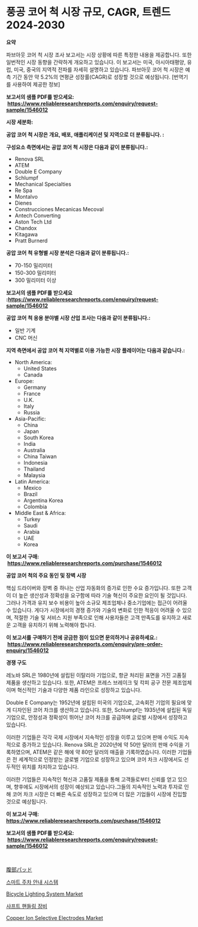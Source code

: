 <p><h1>풍공 코어 척 시장 규모, CAGR, 트렌드 2024-2030</h1></p><p><strong>요약</strong></p>
<p><p>파브아웃 코어 척 시장 조사 보고서는 시장 상황에 따른 특정한 내용을 제공합니다. 또한 일번적인 시장 동향을 간략하게 개요하고 있습니다. 이 보고서는 미국, 아시아태평양, 유럽, 미국, 중국의 지역적 전파를 자세히 설명하고 있습니다. 파브아웃 코어 척 시장은 예측 기간 동안 약 5.2%의 연평균 성장률(CAGR)로 성장할 것으로 예상됩니다. [번역기를 사용하여 제공한 정보]</p></p>
<p><strong>보고서의 샘플 PDF를 받으세요: &nbsp;<a href="https://www.reliableresearchreports.com/enquiry/request-sample/1546012">https://www.reliableresearchreports.com/enquiry/request-sample/1546012</a></strong></p>
<p><strong>시장 세분화:</strong></p>
<p><strong> 공압 코어 척 시장은 개요, 배포, 애플리케이션 및 지역으로 더 분류됩니다. :</strong></p>
<p><strong>구성요소 측면에서는 공압 코어 척 시장은 다음과 같이 분류됩니다.:</strong></p>
<p><ul><li>Renova SRL</li><li>ATEM</li><li>Double E Company</li><li>Schlumpf</li><li>Mechanical Specialties</li><li>Re Spa</li><li>Montalvo</li><li>Dienes</li><li>Construcciones Mecanicas Mecoval</li><li>Antech Converting</li><li>Aston Tech Ltd</li><li>Chandox</li><li>Kitagawa</li><li>Pratt Burnerd</li></ul></p>
<p><strong> 공압 코어 척 유형별 시장 분석은 다음과 같이 분류됩니다.:</strong></p>
<p><ul><li>70-150 밀리미터</li><li>150-300 밀리미터</li><li>300 밀리미터 이상</li></ul></p>
<p><strong>보고서의 샘플 PDF를 받으세요 :<a href="https://www.reliableresearchreports.com/enquiry/request-sample/1546012">https://www.reliableresearchreports.com/enquiry/request-sample/1546012</a></strong></p>
<p><strong> 공압 코어 척 응용 분야별 시장 산업 조사는 다음과 같이 분류됩니다.:</strong></p>
<p><ul><li>일반 기계</li><li>CNC 머신</li></ul></p>
<p><strong>지역 측면에서 공압 코어 척 지역별로 이용 가능한 시장 플레이어는 다음과 같습니다.:</strong></p>
<p><ul>
    <li>
        North America:
        <ul>
            <li>United States</li>
            <li>Canada</li>
        </ul>
    </li>
    <li>
        Europe:
        <ul>
            <li>Germany</li>
            <li>France</li>
            <li>U.K.</li>
            <li>Italy</li>
            <li>Russia</li>
        </ul>
    </li>
    <li>
        Asia-Pacific:
        <ul>
            <li>China</li>
            <li>Japan</li>
            <li>South Korea</li>
            <li>India</li>
            <li>Australia</li>
            <li>China Taiwan</li>
            <li>Indonesia</li>
            <li>Thailand</li>
            <li>Malaysia</li>
        </ul>
    </li>
    <li>
        Latin America:
        <ul>
            <li>Mexico</li>
            <li>Brazil</li>
            <li>Argentina Korea</li>
            <li>Colombia</li>
        </ul>
    </li>
    <li>
        Middle East & Africa:
        <ul>
            <li>Turkey</li>
            <li>Saudi</li>
            <li>Arabia</li>
            <li>UAE</li>
            <li>Korea</li>
        </ul>
    </li>
    </ul></p>
<p><strong>이 보고서 구매: &nbsp;<a href="https://www.reliableresearchreports.com/purchase/1546012">https://www.reliableresearchreports.com/purchase/1546012</a></strong></p>
<p><strong>공압 코어 척의 주요 동인 및 장벽 시장</strong></p>
<p><p>핵심 드라이버와 장벽 중 하나는 산업 자동화의 증가로 인한 수요 증가입니다. 또한 고객이 더 높은 생산성과 정확성을 요구함에 따라 기술 혁신이 주요한 요인이 될 것입니다. 그러나 가격과 유지 보수 비용이 높아 소규모 제조업체나 중소기업에는 접근이 어려울 수 있습니다. 게다가 시장에서의 경쟁 증가와 기술의 변화로 인한 적응이 어려울 수 있으며, 적절한 기술 및 서비스 지원 부족으로 인해 사용자들은 고객 만족도를 유지하고 새로운 고객을 유치하기 위해 노력해야 합니다.</p></p>
<p><strong>이 보고서를 구매하기 전에 궁금한 점이 있으면 문의하거나 공유하세요.: &nbsp;<a href="https://www.reliableresearchreports.com/enquiry/pre-order-enquiry/1546012">https://www.reliableresearchreports.com/enquiry/pre-order-enquiry/1546012</a></strong></p>
<p><strong>경쟁 구도</strong></p>
<p><p>레노바 SRL은 1980년에 설립된 이탈리아 기업으로, 항균 처리된 표면을 가진 고품질 제품을 생산하고 있습니다. 또한, ATEM은 프레스 브레이크 및 칵피 공구 전문 제조업체이며 혁신적인 기술과 다양한 제품 라인으로 성장하고 있습니다.</p><p>Double E Company는 1952년에 설립된 미국의 기업으로, 고속회전 기업의 필요에 맞게 디자인된 코어 차크를 생산하고 있습니다. 또한, Schlumpf는 1935년에 설립된 독일 기업으로, 안정성과 정확성이 뛰어난 코어 차크를 공급하며 글로벌 시장에서 성장하고 있습니다.</p><p>이러한 기업들은 각각 국제 시장에서 지속적인 성장을 이루고 있으며 판매 수익도 지속적으로 증가하고 있습니다. Renova SRL은 2020년에 약 50만 달러의 판매 수익을 기록하였으며, ATEM은 같은 해에 약 80만 달러의 매출을 기록하였습니다. 이러한 기업들은 전 세계적으로 인정받는 글로벌 기업으로 성장하고 있으며 코어 차크 시장에서도 선두적인 위치를 차지하고 있습니다.</p><p>이러한 기업들은 지속적인 혁신과 고품질 제품을 통해 고객들로부터 신뢰를 얻고 있으며, 향후에도 시장에서의 성장이 예상되고 있습니다.그들의 지속적인 노력과 투자로 인해 코어 차크 시장은 더 빠른 속도로 성장하고 있으며 더 많은 기업들이 시장에 진입할 것으로 예상됩니다.</p></p>
<p><strong>이 보고서 구매: &nbsp; <a href="https://www.reliableresearchreports.com/purchase/1546012">https://www.reliableresearchreports.com/purchase/1546012</a></strong></p>
<p><strong>보고서의 샘플 PDF를 받으세요: &nbsp;<a href="https://www.reliableresearchreports.com/enquiry/request-sample/1546012">https://www.reliableresearchreports.com/enquiry/request-sample/1546012</a></strong><strong></strong></p>
<p>&nbsp;</p>
<p><p><a href="https://github.com/EthanMorar2011/Market-Research-Report-List-1/blob/main/366084014158.md">腹部パッド</a></p><p><a href="https://github.com/WilburKihn5676/Market-Research-Report-List-1/blob/main/873708013237.md">스마트 주차 안내 시스템</a></p><p><a href="https://issuu.com/reportprime-2/docs/bicycle-lighting-system-market-size-2030.pptx">Bicycle Lighting System Market</a></p><p><a href="https://github.com/vseigx30c9a1j/Market-Research-Report-List-1/blob/main/855995613236.md">샤프트 핸들링 장비</a></p><p><a href="https://github.com/marloy8/Market-Research-Report-List-3/blob/main/copper-ion-selective-electrodes-market.md">Copper Ion Selective Electrodes Market</a></p></p>